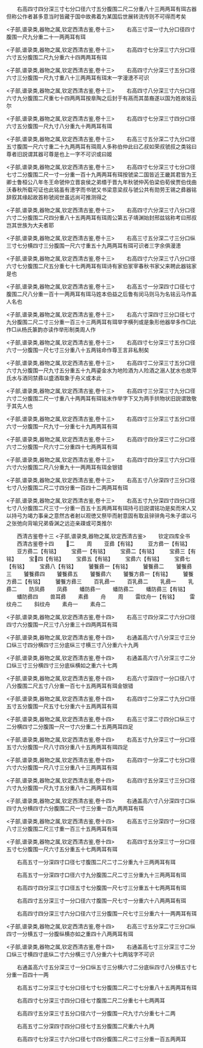 <!-- { "loadSidebar": true } -->
　　右高四寸四分深三寸七分口径六寸五分腹围二尺二分重八十三两两耳有珥古器但称公作者甚多意当时皆藏于国中故弗着为某国后世展转流传则不可得而考矣

<子部,谱录类,器物之属,钦定西清古鉴,卷十三>
　　右高三寸深一寸九分口径四寸腹围一尺九分重二十一两两耳有珥

<子部,谱录类,器物之属,钦定西清古鉴,卷十三>
　　右高四寸七分深三寸六分口径六寸五分腹围二尺九分重六十四两两耳有珥

<子部,谱录类,器物之属,钦定西清古鉴,卷十三>
　　右高四寸六分深三寸五分口径六寸三分腹围一尺九寸重八十三两两耳有珥末一字漫漶不可识

<子部,谱录类,器物之属,钦定西清古鉴,卷十三>
　　右高四寸八分深三寸六分口径六寸九分腹围二尺重七十四两两耳按臯陶之后封于有鬲而其苗裔遂以国为姓故铭云尔

<子部,谱录类,器物之属,钦定西清古鉴,卷十三>
　　右高四寸七分深三寸四分口径六寸五分腹围一尺九寸八分重九十两两耳有珥

<子部,谱录类,器物之属,钦定西清古鉴,卷十三>
　　右高三寸五分深二寸九分口径五寸腹围一尺六寸重二十九两两耳有珥周人多称伯仲此曰乙叔如荣叔虢叔之类铭曰尊者旧説谓其器可尊是也上一字不可识或曰姬

<子部,谱录类,器物之属,钦定西清古鉴,卷十三>
　　右高四寸七分深三寸七分口径七寸二分腹围二尺一寸一分重一百十九两两耳有珥按虢梁二国皆近王畿其君皆为王卿士鲁桓公八年冬王命虢仲立晋哀侯之弟缗于晋九年秋虢仲芮伯梁伯荀侯贾伯伐曲沃春秋所载可证也此铭虽有漶字而书虢又书梁意梁叔与虢公共有勋劳王锡之彞器铭辞叙其缘起故首称虢阅世虽远尚可推测得之

<子部,谱录类,器物之属,钦定西清古鉴,卷十三>
　　右高四寸六分深三寸八分口径六寸二分腹围二尺四分重八十五两两耳有珥周公第五子靖渊始封邢兹铭称考曰邢叔岂其世族为大夫者耶

<子部,谱录类,器物之属,钦定西清古鉴,卷十三>
　　右高三寸五分深二寸三分口纵三寸七分横四寸三分腹围一尺六寸重五十九两两耳有珥可识者三字余俱漫漶

<子部,谱录类,器物之属,钦定西清古鉴,卷十三>
　　右高四寸六分深三寸八分口径六寸七分腹围二尺五分重七十七两两耳有珥诗有家伯冡宰春秋书家父来聘此器铭家是也

<子部,谱录类,器物之属,钦定西清古鉴,卷十三>
　　右高五寸一分深四寸口径七寸腹围二尺八分重一百十一两两耳有珥马姓本伯益之后鲁有闵马则马为名铭云马作盖人名也

<子部,谱录类,器物之属,钦定西清古鉴,卷十三>
　　右高六寸深四寸三分口径七寸九分腹围二尺二寸三分重一百三十三两两耳有珥举字横列或是象形他器举多作□此作□从杨氏篆韵亦读作举形制类周人作

<子部,谱录类,器物之属,钦定西清古鉴,卷十三>
　　右高四寸七分深三寸五分口径六寸一分腹围一尺七寸三分重八十五两铭命作尊王言非私制矣

<子部,谱录类,器物之属,钦定西清古鉴,卷十三>
　　右高四寸二分深三寸五分口径六寸九分腹围一尺九寸五分重五十九两鎏金水为地险酒为人险酒之溺人犹水也故萍氏水与酒同禁彞以盛酒取象于舟义或本此

<子部,谱录类,器物之属,钦定西清古鉴,卷十三>
　　右高四寸三分深三寸九分口径六寸二分腹围二尺一寸重八十两两耳有珥铭末作举字下又为两手拱物状旧説谓致敬于其先人也

<子部,谱录类,器物之属,钦定西清古鉴,卷十三>
　　右高四寸三分深三寸五分口径六寸一分腹围一尺九寸一分重七十九两两耳有珥

<子部,谱录类,器物之属,钦定西清古鉴,卷十三>
　　右高四寸四分深三寸二分口径六寸二分腹围一尺六寸二分重四十七两两耳有珥

<子部,谱录类,器物之属,钦定西清古鉴,卷十三>
　　右高四寸四分深三寸六分口径六寸六分腹围二尺八分重九十一两两耳有珥金银错

<子部,谱录类,器物之属,钦定西清古鉴,卷十三>
　　右高五寸八分深四寸三分口径七寸八分腹围二尺二寸四分重一百四十二两两耳有珥

<子部,谱录类,器物之属,钦定西清古鉴,卷十三>
　　右高五寸九分深四寸四分口径七寸八分腹围二尺三寸一分重一百五十五两两耳有珥持弓旧説谓铭功是矣而宋人又以持弓为竭力事亲之意然古者射以观徳又祭毕而射意固有取且骍骍角弓朱子谓以弓之张弛向背喻兄弟昏渊之远迩亲疎或可类推尔

　　西清古鉴卷十三
<子部,谱录类,器物之属,钦定西清古鉴>
　　钦定四库全书
　　西清古鉴卷十四
　　二
　　周
　　亚彞【有铭】
　　亚方彞一【有铭】
　　亚方彞二【有铭】
　　宝彞一【有铭】
　　宝彞二【有铭】
　　宝彞三【有铭】
　　宝四【有铭】
　　宝彞五【有铭】
　　宝彞六【有铭】
　　宝彞七【有铭】
　　宝彞八【有铭】
　　饕餮彞一【有铭】
　　饕餮彞二
　　饕餮彞三
　　饕餮彞四
　　饕餮彞五
　　饕餮彞六
　　饕餮方彞一【有铭】
　　饕餮方彞二【有铭】
　　饕餮方彞三
　　百乳彞一
　　百乳彞二
　　乳彞一
　　乳彞二
　　防凤彞
　　凤彞
　　蟠防彞一
　　蟠防彞二
　　蟠防彞三【有铭】
　　蟠防彞四
　　兽耳彞
　　素彞
　　舟
　　周
　　雷纹舟一【有铭】
　　雷纹舟二
　　斜纹舟
　　素舟一
　　素舟二

<子部,谱录类,器物之属,钦定西清古鉴,卷十四>
　　右高三寸四分深二寸六分口径四寸六分腹围一尺三寸八分重三十四两两耳有珥

<子部,谱录类,器物之属,钦定西清古鉴,卷十四>
　　右通盖高六寸八分深三寸三分口纵三寸四分横四寸三分底纵三寸横三寸八分重六十九两

<子部,谱录类,器物之属,钦定西清古鉴,卷十四>
　　右通盖高六寸八分深三寸二分口纵三寸三分横四寸三分底纵横如之重六十七两

<子部,谱录类,器物之属,钦定西清古鉴,卷十四>
　　右高六寸深四寸一分口径八寸八分腹围二尺五寸八分重一百七十五两两耳有珥金银错

<子部,谱录类,器物之属,钦定西清古鉴,卷十四>
　　右高四寸二分深二寸九分口径五寸五分腹围一尺五寸七分重六十五两两耳有珥

<子部,谱录类,器物之属,钦定西清古鉴,卷十四>
　　右高三寸深二寸四分口纵三寸二分横四寸二分腹围一尺一寸六分重二十五两两耳四足

<子部,谱录类,器物之属,钦定西清古鉴,卷十四>
　　右高五寸九分深三寸一分口径五寸六分腹围一尺八寸四分重八十五两两耳有珥四足

<子部,谱录类,器物之属,钦定西清古鉴,卷十四>
　　右高四寸一分深二寸七分口径六寸六分腹围一尺八寸三分重八十三两两耳有珥

<子部,谱录类,器物之属,钦定西清古鉴,卷十四>
　　右高四寸五分深三寸三分口径六寸九分腹围一尺九寸五分重八十二两两耳有珥

<子部,谱录类,器物之属,钦定西清古鉴,卷十四>
　　右通盖高六寸八分深四寸口纵四寸九分横四寸六分腹围二尺一寸三分重一百九两两耳有珥

<子部,谱录类,器物之属,钦定西清古鉴,卷十四>
　　右高五寸三分深四寸一分口径八寸三分腹围二尺三寸重一百三十五两两耳有珥

<子部,谱录类,器物之属,钦定西清古鉴,卷十四>
　　右高四寸五分深三寸一分口径五寸七分腹围一尺六寸五分重五十七两两耳有珥



　　右高五寸一分深四寸口径七寸腹围二尺二寸二分重九十三两两耳有珥

　　右高五寸一分深四寸口径六寸九分腹围二尺二寸三分重九十三两两耳有珥

　　右高四寸四分深三寸口径五寸七分腹围一尺七寸三分重五十七两两耳有珥

　　右高四寸五分深三寸一分口径六寸腹围一尺七寸一分重六十八两两耳有珥

　　右高四寸四分深三寸六分口径六寸三分腹围一尺七寸三分重六十一两两耳有珥

<子部,谱录类,器物之属,钦定西清古鉴,卷十四>
　　右高三寸五分深二寸三分口纵四寸一分横五寸一分腹纵横亦如之重四十八两两耳有珥

<子部,谱录类,器物之属,钦定西清古鉴,卷十四>
　　右通盖高七寸三分深三寸二分口纵三寸横四寸底纵二寸六分横三寸八分重六十七两铭字不可识



　　右通盖高六寸五分深三寸一分口纵五寸三分横六寸二分底纵四寸八分横五寸七分重一百四十一两

　　右高五寸二分深三寸七分口径七寸七分腹围二尺二寸七分重八十五两两耳有珥

　　右高四寸七分深三寸四分口径七寸腹围二尺二分重七十七两两耳

　　右高四寸五分深三寸五分口径六寸一分腹围一尺九寸六分重七十二两

　　右高五寸二分深四寸四分口径七寸五分腹围二尺重六十九两

　　右高四寸七分深三寸六分口径七寸四分腹围二尺二寸三分重一百五两两耳

